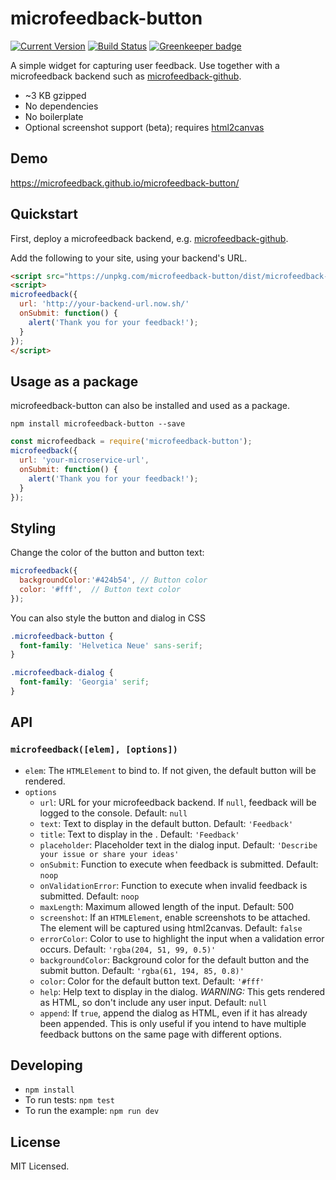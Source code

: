 # microfeedback-button

[![Current Version](https://img.shields.io/npm/v/microfeedback-button.svg)](https://www.npmjs.org/package/microfeedback-button)
[![Build Status](https://travis-ci.org/microfeedback/microfeedback-button.svg?branch=master)](https://travis-ci.org/microfeedback/microfeedback-button)
[![Greenkeeper badge](https://badges.greenkeeper.io/microfeedback/microfeedback-button.svg)](https://greenkeeper.io/)

A simple widget for capturing user feedback. Use together with a microfeedback backend such as [microfeedback-github](https://github.com/microfeedback/microfeedback-github).

* ~3 KB gzipped
* No dependencies
* No boilerplate
* Optional screenshot support (beta); requires [html2canvas](https://github.com/niklasvh/html2canvas)

## Demo

https://microfeedback.github.io/microfeedback-button/

## Quickstart

First, deploy a microfeedback backend, e.g. [microfeedback-github](https://github.com/microfeedback/microfeedback-github).

Add the following to your site, using your backend's URL.

```html
<script src="https://unpkg.com/microfeedback-button/dist/microfeedback-button.min.js"></script>
<script>
microfeedback({
  url: 'http://your-backend-url.now.sh/'
  onSubmit: function() {
    alert('Thank you for your feedback!');
  }
});
</script>
```

## Usage as a package

microfeedback-button can also be installed and used as a package.

```
npm install microfeedback-button --save
```

```javascript
const microfeedback = require('microfeedback-button');
microfeedback({
  url: 'your-microservice-url',
  onSubmit: function() {
    alert('Thank you for your feedback!');
  }
});
```

## Styling

Change the color of the button and button text:

```javascript
microfeedback({
  backgroundColor:'#424b54', // Button color
  color: '#fff',  // Button text color
});
```

You can also style the button and dialog in CSS

```css
.microfeedback-button {
  font-family: 'Helvetica Neue' sans-serif;
}

.microfeedback-dialog {
  font-family: 'Georgia' serif;
}
```

## API

### `microfeedback([elem], [options])`

- `elem`: The `HTMLElement` to bind to. If not given, the default button
will be rendered.
- `options`
  - `url`: URL for your microfeedback backend. If `null`,
  feedback will be logged to the console. Default: `null`
  - `text`: Text to display in the default button. Default: `'Feedback'`
  - `title`: Text to display in the . Default: `'Feedback'`
  - `placeholder`: Placeholder text in the dialog input. Default: `'Describe your issue or share your ideas'`
  - `onSubmit`: Function to execute when feedback is submitted.
  Default: `noop`
  - `onValidationError`: Function to execute when invalid feedback is submitted.
  Default: `noop`
  - `maxLength`: Maximum allowed length of the input. Default: 500
  - `screenshot`: If an `HTMLElement`, enable screenshots to be
  attached. The element will be captured using html2canvas. Default:
  `false`
  - `errorColor`: Color to use to highlight the input when a validation
  error occurs. Default: `'rgba(204, 51, 99, 0.5)'`
  - `backgroundColor`: Background color for the default button and the
  submit button. Default: `'rgba(61, 194, 85, 0.8)'`
  - `color`: Color for the default button text. Default: `'#fff'`
  - `help`: Help text to display in the dialog. *WARNING:* This gets
  rendered as HTML, so don't include any user input. Default: `null`
  - `append`: If `true`, append the dialog as HTML, even if it has
  already been appended. This is only useful if you intend to have
  multiple feedback buttons on the same page with different options.


## Developing

* `npm install`
* To run tests: `npm test`
* To run the example: `npm run dev`

## License

MIT Licensed.

